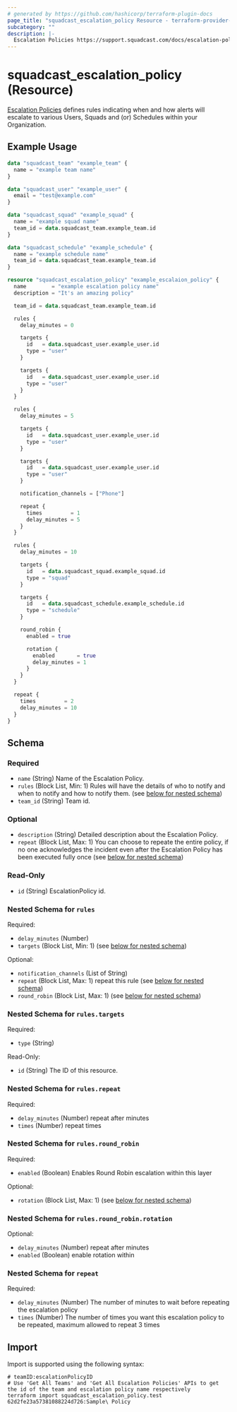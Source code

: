 ```yaml
---
# generated by https://github.com/hashicorp/terraform-plugin-docs
page_title: "squadcast_escalation_policy Resource - terraform-provider-squadcast"
subcategory: ""
description: |-
  Escalation Policies https://support.squadcast.com/docs/escalation-policies defines rules indicating when and how alerts will escalate to various Users, Squads and (or) Schedules within your Organization.
---
```


# squadcast_escalation_policy (Resource)

[Escalation Policies](https://support.squadcast.com/docs/escalation-policies) defines rules indicating when and how alerts will escalate to various Users, Squads and (or) Schedules within your Organization.

## Example Usage

```terraform
data "squadcast_team" "example_team" {
  name = "example team name"
}

data "squadcast_user" "example_user" {
  email = "test@example.com"
}

data "squadcast_squad" "example_squad" {
  name = "example squad name"
  team_id = data.squadcast_team.example_team.id
}

data "squadcast_schedule" "example_schedule" {
  name = "example schedule name"
  team_id = data.squadcast_team.example_team.id
}

resource "squadcast_escalation_policy" "example_escalaion_policy" {
  name        = "example escalation policy name"
  description = "It's an amazing policy"

  team_id = data.squadcast_team.example_team.id

  rules {
    delay_minutes = 0

    targets {
      id   = data.squadcast_user.example_user.id
      type = "user"
    }

    targets {
      id   = data.squadcast_user.example_user.id
      type = "user"
    }
  }

  rules {
    delay_minutes = 5

    targets {
      id   = data.squadcast_user.example_user.id
      type = "user"
    }

    targets {
      id   = data.squadcast_user.example_user.id
      type = "user"
    }

    notification_channels = ["Phone"]

    repeat {
      times         = 1
      delay_minutes = 5
    }
  }

  rules {
    delay_minutes = 10

    targets {
      id   = data.squadcast_squad.example_squad.id
      type = "squad"
    }

    targets {
      id   = data.squadcast_schedule.example_schedule.id
      type = "schedule"
    }

    round_robin {
      enabled = true

      rotation {
        enabled       = true
        delay_minutes = 1
      }
    }
  }

  repeat {
    times         = 2
    delay_minutes = 10
  }
}
```

<!-- schema generated by tfplugindocs -->
## Schema

### Required

- `name` (String) Name of the Escalation Policy.
- `rules` (Block List, Min: 1) Rules will have the details of who to notify and when to notify and how to notify them. (see [below for nested schema](#nestedblock--rules))
- `team_id` (String) Team id.

### Optional

- `description` (String) Detailed description about the Escalation Policy.
- `repeat` (Block List, Max: 1) You can choose to repeate the entire policy, if no one acknowledges the incident even after the Escalation Policy has been executed fully once (see [below for nested schema](#nestedblock--repeat))

### Read-Only

- `id` (String) EscalationPolicy id.

<a id="nestedblock--rules"></a>
### Nested Schema for `rules`

Required:

- `delay_minutes` (Number)
- `targets` (Block List, Min: 1) (see [below for nested schema](#nestedblock--rules--targets))

Optional:

- `notification_channels` (List of String)
- `repeat` (Block List, Max: 1) repeat this rule (see [below for nested schema](#nestedblock--rules--repeat))
- `round_robin` (Block List, Max: 1) (see [below for nested schema](#nestedblock--rules--round_robin))

<a id="nestedblock--rules--targets"></a>
### Nested Schema for `rules.targets`

Required:

- `type` (String)

Read-Only:

- `id` (String) The ID of this resource.


<a id="nestedblock--rules--repeat"></a>
### Nested Schema for `rules.repeat`

Required:

- `delay_minutes` (Number) repeat after minutes
- `times` (Number) repeat times


<a id="nestedblock--rules--round_robin"></a>
### Nested Schema for `rules.round_robin`

Required:

- `enabled` (Boolean) Enables Round Robin escalation within this layer

Optional:

- `rotation` (Block List, Max: 1) (see [below for nested schema](#nestedblock--rules--round_robin--rotation))

<a id="nestedblock--rules--round_robin--rotation"></a>
### Nested Schema for `rules.round_robin.rotation`

Optional:

- `delay_minutes` (Number) repeat after minutes
- `enabled` (Boolean) enable rotation within




<a id="nestedblock--repeat"></a>
### Nested Schema for `repeat`

Required:

- `delay_minutes` (Number) The number of minutes to wait before repeating the escalation policy
- `times` (Number) The number of times you want this escalation policy to be repeated, maximum allowed to repeat 3 times

## Import

Import is supported using the following syntax:

```shell
# teamID:escalationPolicyID
# Use 'Get All Teams' and 'Get All Escalation Policies' APIs to get the id of the team and escalation policy name respectively 
terraform import squadcast_escalation_policy.test 62d2fe23a57381088224d726:Sample\ Policy
```
